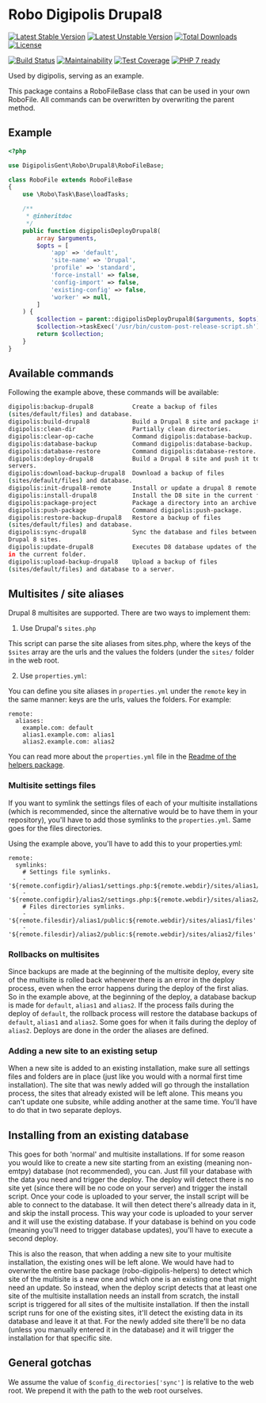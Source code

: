 # Robo Digipolis Drupal8

[![Latest Stable Version](https://poser.pugx.org/digipolisgent/robo-digipolis-drupal8/v/stable)](https://packagist.org/packages/digipolisgent/robo-digipolis-drupal8)
[![Latest Unstable Version](https://poser.pugx.org/digipolisgent/robo-digipolis-drupal8/v/unstable)](https://packagist.org/packages/digipolisgent/robo-digipolis-drupal8)
[![Total Downloads](https://poser.pugx.org/digipolisgent/robo-digipolis-drupal8/downloads)](https://packagist.org/packages/digipolisgent/robo-digipolis-drupal8)
[![License](https://poser.pugx.org/digipolisgent/robo-digipolis-drupal8/license)](https://packagist.org/packages/digipolisgent/robo-digipolis-drupal8)

[![Build Status](https://travis-ci.org/digipolisgent/robo-digipolis-drupal8.svg?branch=develop)](https://travis-ci.org/digipolisgent/robo-digipolis-drupal8)
[![Maintainability](https://api.codeclimate.com/v1/badges/f3b213f3d449af134290/maintainability)](https://codeclimate.com/github/digipolisgent/robo-digipolis-drupal8/maintainability)
[![Test Coverage](https://api.codeclimate.com/v1/badges/f3b213f3d449af134290/test_coverage)](https://codeclimate.com/github/digipolisgent/robo-digipolis-drupal8/test_coverage)
[![PHP 7 ready](https://php7ready.timesplinter.ch/digipolisgent/robo-digipolis-drupal8/develop/badge.svg)](https://travis-ci.org/digipolisgent/robo-digipolis-drupal8)

Used by digipolis, serving as an example.

This package contains a RoboFileBase class that can be used in your own
RoboFile. All commands can be overwritten by overwriting the parent method.

## Example

```php
<?php

use DigipolisGent\Robo\Drupal8\RoboFileBase;

class RoboFile extends RoboFileBase
{
    use \Robo\Task\Base\loadTasks;

    /**
     * @inheritdoc
     */
    public function digipolisDeployDrupal8(
        array $arguments,
        $opts = [
            'app' => 'default',
            'site-name' => 'Drupal',
            'profile' => 'standard',
            'force-install' => false,
            'config-import' => false,
            'existing-config' => false,
            'worker' => null,
        ]
    ) {
        $collection = parent::digipolisDeployDrupal8($arguments, $opts);
        $collection->taskExec('/usr/bin/custom-post-release-script.sh');
        return $collection;
    }
}

```

## Available commands

Following the example above, these commands will be available:

```bash
digipolis:backup-drupal8           Create a backup of files
(sites/default/files) and database.
digipolis:build-drupal8            Build a Drupal 8 site and package it.
digipolis:clean-dir                Partially clean directories.
digipolis:clear-op-cache           Command digipolis:database-backup.
digipolis:database-backup          Command digipolis:database-backup.
digipolis:database-restore         Command digipolis:database-restore.
digipolis:deploy-drupal8           Build a Drupal 8 site and push it to the
servers.
digipolis:download-backup-drupal8  Download a backup of files
(sites/default/files) and database.
digipolis:init-drupal8-remote      Install or update a drupal 8 remote site.
digipolis:install-drupal8          Install the D8 site in the current folder.
digipolis:package-project          Package a directory into an archive.
digipolis:push-package             Command digipolis:push-package.
digipolis:restore-backup-drupal8   Restore a backup of files
(sites/default/files) and database.
digipolis:sync-drupal8             Sync the database and files between two
Drupal 8 sites.
digipolis:update-drupal8           Executes D8 database updates of the D8 site
in the current folder.
digipolis:upload-backup-drupal8    Upload a backup of files
(sites/default/files) and database to a server.
```

## Multisites / site aliases

Drupal 8 multisites are supported. There are two ways to implement them:

1. Use Drupal's `sites.php`

  This script can parse the site aliases from sites.php, where the keys of the
  `$sites` array are the urls and the values the folders (under the `sites/`
  folder in the web root.

2. Use `properties.yml`:

  You can define you site aliases in `properties.yml` under the `remote` key in
  the same manner: keys are the urls, values the folders. For example:

```
remote:
  aliases:
    example.com: default
    alias1.example.com: alias1
    alias2.example.com: alias2
```

You can read more about the `properties.yml` file in the [Readme of the helpers
package](https://github.com/digipolisgent/robo-digipolis-helpers).

### Multisite settings files

If you want to symlink the settings files of each of your multisite
installations (which is recommended, since the alternative would be to have them
in your repository), you'll have to add those symlinks to the `properties.yml`.
Same goes for the files directories.

Using the example above, you'll have to add this to your properties.yml:

```
remote:
  symlinks:
    # Settings file symlinks.
    - '${remote.configdir}/alias1/settings.php:${remote.webdir}/sites/alias1/settings.php'
    - '${remote.configdir}/alias2/settings.php:${remote.webdir}/sites/alias2/settings.php'
    # Files directories symlinks.
    - '${remote.filesdir}/alias1/public:${remote.webdir}/sites/alias1/files'
    - '${remote.filesdir}/alias2/public:${remote.webdir}/sites/alias2/files'
```

### Rollbacks on multisites

Since backups are made at the beginning of the multisite deploy, every site of
the multisite is rolled back whenever there is an error in the deploy process,
even when the error happens during the deploy of the first alias. So in the
example above, at the beginning of the deploy, a database backup is made for
`default`, `alias1` and `alias2`. If the process fails during the deploy of
`default`, the rollback process will restore the database backups of `default`,
`alias1` and `alias2`. Some goes for when it fails during the deploy of
`alias2`. Deploys are done in the order the aliases are defined.

### Adding a new site to an existing setup

When a new site is added to an existing installation, make sure all settings
files and folders are in place (just like you would with a normal first time
installation). The site that was newly added will go through the installation
process, the sites that already existed will be left alone. This means you can't
update one subsite, while adding another at the same time. You'll have to do
that in two separate deploys.

## Installing from an existing database

This goes for both 'normal' and multisite installations. If for some reason you
would like to create a new site starting from an existing (meaning non-emtpy)
database (not recommended), you can. Just fill your database with the data you
need and trigger the deploy. The deploy will detect there is no site yet (since
there will be no code on your server) and trigger the install script. Once your
code is uploaded to your server, the install script will be able to connect to
the database. It will then detect there's allready data in it, and skip the
install process. This way your code is uploaded to your server and it will use
the existing database. If your database is behind on you code (meaning you'll
need to trigger database updates), you'll have to execute a second deploy.

This is also the reason, that when adding a new site to your multisite
installation, the existing ones will be left alone. We would have had to
overwrite the entire base package (robo-digipolis-helpers) to detect which site
of the multisite is a new one and which one is an existing one that might need
an update. So instead, when the deploy script detects that at least one site of
the multisite installation needs an install from scratch, the install script is
triggered for all sites of the multisite installation. If then the install
script runs for one of the existing sites, it'll detect the existing data in its
database and leave it at that. For the newly added site there'll be no data
(unless you manually entered it in the database) and it will trigger the
installation for that specific site.

## General gotchas

We assume the value of `$config_directories['sync']` is relative to the web
root. We prepend it with the path to the web root ourselves.
